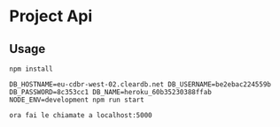 # Project Api

## Usage

```shell
npm install

DB_HOSTNAME=eu-cdbr-west-02.cleardb.net DB_USERNAME=be2ebac224559b DB_PASSWORD=8c353cc1 DB_NAME=heroku_60b35230388ffab NODE_ENV=development npm run start

ora fai le chiamate a localhost:5000
```